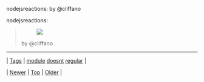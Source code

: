 <!--
title: nodejsreactions
date: 2020-06-28T15:27:00.085Z
tags: module, doesnt, regular
-->


nodejsreactions: by @cliffano

<p>nodejsreactions:</p>

<blockquote><p><figure class="tmblr-full" data-orig-height="264" data-orig-width="500" data-orig-src="https://66.media.tumblr.com/bde3c79d6ed0876bdb22e29bbd6c6630/tumblr_nl8en7S51M1stn6klo1_500.gif"><img src="https://66.media.tumblr.com/bde3c79d6ed0876bdb22e29bbd6c6630/tumblr_inline_pk3p0q39C71snpcgy_540.gif" data-orig-height="264" data-orig-width="500" data-orig-src="https://66.media.tumblr.com/bde3c79d6ed0876bdb22e29bbd6c6630/tumblr_nl8en7S51M1stn6klo1_500.gif"/></figure></p>
<p>by @cliffano</p></blockquote>

<!--BOTTOM-POST-NAVIGATION-->
---

| [Tags](tags.md) | [module](tag-module.md) [doesnt](tag-doesnt.md) [regular](tag-regular.md) |

| [Newer](123884671937.md) | [Top](index.md) | [Older](123992903394.md) |